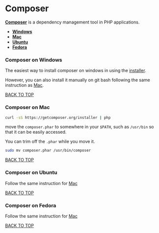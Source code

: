 Composer
========
[**Composer**](https://getcomposer.org) is a dependency management tool in PHP applications.

* [**Windows**](#composer-on-windows)
* [**Mac**](#composer-on-mac)
* [**Ubuntu**](#composer-on-ubuntu)
* [**Fedora**](#composer-on-fedora)


### Composer on Windows
The easiest way to install composer on windows in using the [installer](https://getcomposer.org/Composer-Setup.exe).

However, you can also install it manually on git bash following the same instruction as [Mac](composer-on-mac).

[BACK TO TOP](https://github.com/ctrl-alt-del/devenv)



### Composer on Mac
```sh
curl -sS https://getcomposer.org/installer | php
```
move the `composer.phar` to somewhere in your `$PATH`, such as `/usr/bin` so that it can be easily accessed.

You can trim off the `.phar` while you move it.
```sh
sudo mv composer.phar /usr/bin/composer
```
[BACK TO TOP](https://github.com/ctrl-alt-del/devenv)



### Composer on Ubuntu
Follow the same instruction for [Mac](composer-on-mac)

[BACK TO TOP](https://github.com/ctrl-alt-del/devenv)



### Composer on Fedora
Follow the same instruction for [Mac](composer-on-mac)

[BACK TO TOP](https://github.com/ctrl-alt-del/devenv)
